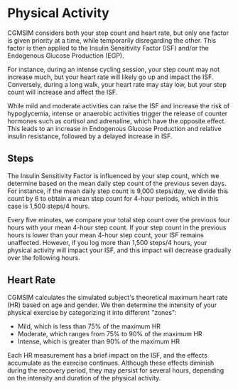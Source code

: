 # Physical Activity

CGMSIM considers both your step count and heart rate, but only one factor is given priority at a time, while temporarily disregarding the other. This factor is then applied to the Insulin Sensitivity Factor (ISF) and/or the Endogenous Glucose Production (EGP).

For instance, during an intense cycling session, your step count may not increase much, but your heart rate will likely go up and impact the ISF. Conversely, during a long walk, your heart rate may stay low, but your step count will increase and affect the ISF.

While mild and moderate activities can raise the ISF and increase the risk of hypoglycemia, intense or anaerobic activities trigger the release of counter hormones such as cortisol and adrenaline, which have the opposite effect. This leads to an increase in Endogenous Glucose Production and relative insulin resistance, followed by a delayed increase in ISF.

## Steps

The Insulin Sensitivity Factor is influenced by your step count, which we determine based on the mean daily step count of the previous seven days. For instance, if the mean daily step count is 9,000 steps/day, we divide this count by 6 to obtain a mean step count for 4-hour periods, which in this case is 1,500 steps/4 hours.

Every five minutes, we compare your total step count over the previous four hours with your mean 4-hour step count. If your step count in the previous hours is lower than your mean 4-hour step count, your ISF remains unaffected. However, if you log more than 1,500 steps/4 hours, your physical activity will impact your ISF, and this impact will decrease gradually over the following hours.


## Heart Rate

CGMSIM calculates the simulated subject's theoretical maximum heart rate (HR) based on age and gender. We then determine the intensity of your physical exercise by categorizing it into different "zones":

- Mild, which is less than 75% of the maximum HR
- Moderate, which ranges from 75% to 90% of the maximum HR
- Intense, which is greater than 90% of the maximum HR

Each HR measurement has a brief impact on the ISF, and the effects accumulate as the exercise continues. Although these effects diminish during the recovery period, they may persist for several hours, depending on the intensity and duration of the physical activity.

